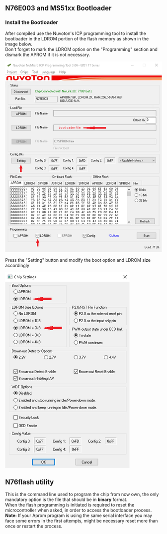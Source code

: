 ## N76E003 and MS51xx Bootloader

### Install the Bootloader

After compiled use the Nuvoton's ICP programming tool to install the bootloader in the LDROM portion of the flash memory as shown in the image below.\
Don't forget to mark the LDROM option on the "Programming" section and dismark the APROM if it is not necessary.

![NuMicro ICP Programming Tool](./images/icp_programming_tool.png)

Press the "Setting" button and modify the boot option and LDROM size accordingly

![Chip Settings](./images/chip_settings.png)

## N76flash utility

This is the command line used to program the chip from now own, the only mandatory option is the file that should be in **binary** format. \
When the flash programming is initiated is required to reset the microcontroller when asked, in order to access the bootloader process. \
**Note:** If your Aprom program is using the same serial interface you may face some errors in the first attempts, might be necessary reset more than once or restart the process.
